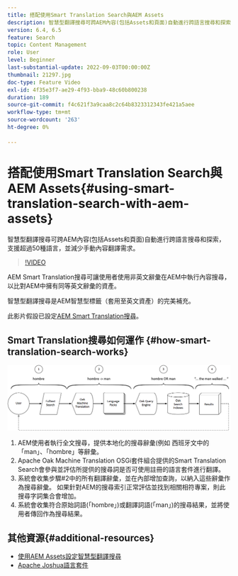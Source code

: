 ```yaml
---
title: 搭配使用Smart Translation Search與AEM Assets
description: 智慧型翻譯搜尋可跨AEM內容(包括Assets和頁面)自動進行跨語言搜尋和探索，支援超過50種語言，並減少手動內容翻譯需求。
version: 6.4, 6.5
feature: Search
topic: Content Management
role: User
level: Beginner
last-substantial-update: 2022-09-03T00:00:00Z
thumbnail: 21297.jpg
doc-type: Feature Video
exl-id: 4f35e3f7-ae29-4f93-bba9-48c60b800238
duration: 189
source-git-commit: f4c621f3a9caa8c2c64b8323312343fe421a5aee
workflow-type: tm+mt
source-wordcount: '263'
ht-degree: 0%

---
```


# 搭配使用Smart Translation Search與AEM Assets{#using-smart-translation-search-with-aem-assets}

智慧型翻譯搜尋可跨AEM內容(包括Assets和頁面)自動進行跨語言搜尋和探索，支援超過50種語言，並減少手動內容翻譯需求。

>[!VIDEO](https://video.tv.adobe.com/v/21297?quality=12&learn=on)

AEM Smart Translation搜尋可讓使用者使用非英文辭彙在AEM中執行內容搜尋，以比對AEM中擁有同等英文辭彙的資產。

智慧型翻譯搜尋是AEM智慧型標籤（套用至英文資產）的完美補充。

此影片假設已設定[AEM Smart Translation搜尋](smart-translation-search-technical-video-setup.md)。

## Smart Translation搜尋如何運作 {#how-smart-translation-search-works}

![智慧型翻譯搜尋流程圖](assets/smart-translation-search-flow.png)

1. AEM使用者執行全文搜尋，提供本地化的搜尋辭彙(例如 西班牙文中的「man」、「hombre」等辭彙。
2. Apache Oak Machine Translation OSGi套件組合提供的Smart Translation Search會參與並評估所提供的搜尋詞是否可使用註冊的語言套件進行翻譯。
3. 系統會收集步驟#2中的所有翻譯辭彙，並在內部增加查詢，以納入這些辭彙作為搜尋辭彙。 如果針對AEM的搜尋索引正常評估並找到相關相符專案，則此搜尋字詞集合會增加。
4. 系統會收集符合原始詞語(「hombre」)或翻譯詞語(「man」)的搜尋結果，並將使用者傳回作為搜尋結果。

## 其他資源{#additional-resources}

* [使用AEM Assets設定智慧型翻譯搜尋](smart-translation-search-technical-video-setup.md)
* [Apache Joshua語言套件](https://cwiki.apache.org/confluence/display/JOSHUA/Language+Packs)
